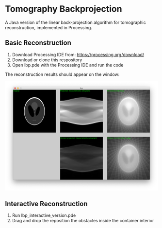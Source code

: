 # Tomography Backprojection
A Java version of the linear back-projection algorithm for tomographic reconstruction, implemented in Processing.

## Basic Reconstruction

1) Download Processing IDE from: https://processing.org/download/
2) Download or clone this respository
3) Open lbp.pde with the Processing IDE and run the code

The reconstruction results should appear on the window:

<img src="./ui.png" align="reconstruction" >

## Interactive Reconstruction
1) Run lbp_interactive_version.pde 
2) Drag and drop the reposition the obstacles inside the container interior

<img src="./interactivetomogif.gif" alt="" width="500"/>

